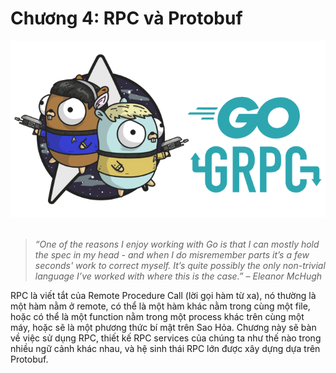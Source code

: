 # Chương 4: RPC và Protobuf

<div align="center">
	<img src="../images/ch4.png">
	<br/>
	<span align="center">
		<i></i>
	</span>
</div>
<br/>

>*“One of the reasons I enjoy working with Go is that I can mostly hold the spec in my head - and when I do misremember parts it’s a few seconds' work to correct myself. It’s quite possibly the only non-trivial language I’ve worked with where this is the case.” – Eleanor McHugh*

RPC là viết tắt của Remote Procedure Call (lời gọi hàm từ xa), nó thường là một hàm nằm ở remote, có thể là một hàm khác nằm trong cùng một file, hoặc có thể là một function nằm trong một process khác trên cùng một máy, hoặc sẽ là một phương thức bí mật trên Sao Hỏa. Chương này sẽ bàn về việc sử dụng RPC, thiết kế RPC services của chúng ta như thế nào trong nhiều ngữ cảnh khác nhau, và hệ sinh thái RPC lớn được xây dựng dựa trên Protobuf.


